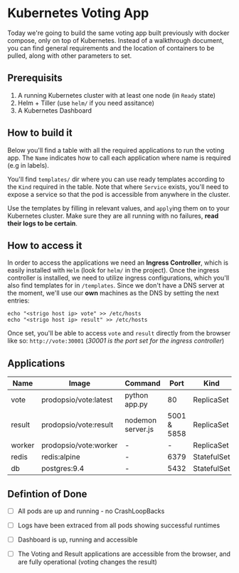 # Kubernetes Voting App

Today we're going to build the same voting app built previously with docker compose, only on top of Kubernetes.
Instead of a walkthrough document, you can find general requirements and the location of containers to be pulled, along with other parameters to set.

## Prerequisits

1. A running Kubernetes cluster with at least one node (in `Ready` state)
1. Helm + Tiller (use `helm/` if you need assitance)
1. A Kubernetes Dashboard

## How to build it

Below you'll find a table with all the required applications to run the voting app.
The `Name` indicates how to call each application where name is required (e.g in labels).


You'll find `templates/` dir where you can use ready templates according to the `Kind` required in the table.
Note that where `Service` exists, you'll need to expose a service so that the pod is accessible from anywhere in the cluster.

Use the templates by filling in relevant values, and `apply`ing them on to your Kubernetes cluster. Make sure they are all running with no failures, **read their logs to be certain**.

## How to access it

In order to access the applications we need an **Ingress Controller**, which is easily installed with `Helm` (look for `helm/` in the project).
Once the ingress controller is installed, we need to utilize ingress configurations, which you'll also find templates for in `/templates`.
Since we don't have a DNS server at the moment, we'll use our **own** machines as the DNS by setting the next entries:
```
echo "<strigo host ip> vote" >> /etc/hosts
echo "<strigo host ip> result" >> /etc/hosts
```
Once set, you'll be able to access `vote` and `result` directly from the browser like so: `http://vote:30001`
(*30001 is the port set for the ingress controller*)


## Applications

Name | Image | Command | Port | Kind | URL | Service | Ingress
--- | --- | --- | --- | --- | --- | --- | ---
vote | prodopsio/vote:latest | python app.py | 80 | ReplicaSet | vote | vote:80 | V
result | prodopsio/vote:result | nodemon server.js | 5001 & 5858 | ReplicaSet | result | result:80 | V
worker | prodopsio/vote:worker | - | - | ReplicaSet | - | - | -
redis | redis:alpine | - | 6379 | StatefulSet | - | redis:6379 | -
db | postgres:9.4 | - | 5432 | StatefulSet | - | db:5432 | -


## Defintion of Done
- [ ] All pods are up and running - no CrashLoopBacks
- [ ] Logs have been extraced from all pods showing successful runtimes
- [ ] Dashboard is up, running and accessible
- [ ] The Voting and Result applications are accessible from the browser, and are fully operational (voting changes the result)


